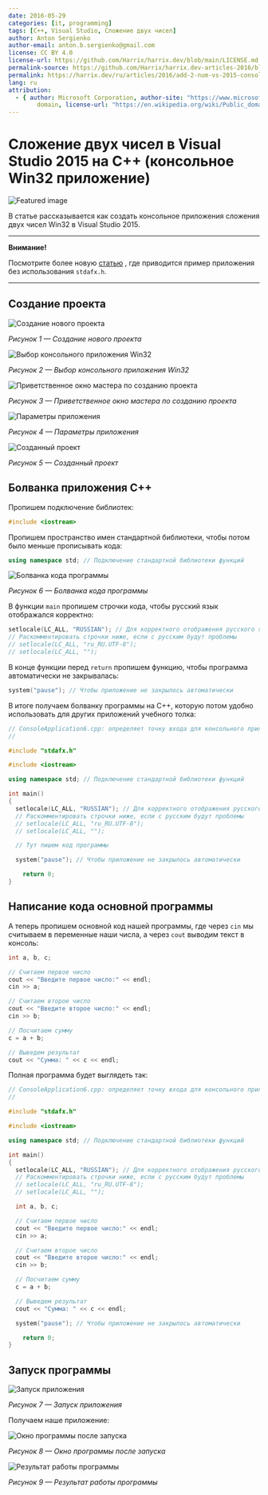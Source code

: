 ```yaml
---
date: 2016-05-29
categories: [it, programming]
tags: [C++, Visual Studio, Сложение двух чисел]
author: Anton Sergienko
author-email: anton.b.sergienko@gmail.com
license: CC BY 4.0
license-url: https://github.com/Harrix/harrix.dev/blob/main/LICENSE.md
permalink-source: https://github.com/Harrix/harrix.dev-articles-2016/blob/main/add-2-num-vs-2015-console/add-2-num-vs-2015-console.md
permalink: https://harrix.dev/ru/articles/2016/add-2-num-vs-2015-console/
lang: ru
attribution:
  - { author: Microsoft Corporation, author-site: "https://www.microsoft.com/", license: Public
        domain, license-url: "https://en.wikipedia.org/wiki/Public_domain", permalink: "https://commons.wikimedia.org/wiki/File:Visual_Studio_2017_Logo.svg", permalink-date: 2019-06-08, name: Visual Studio 2017 Logo.svg }
---
```


# Сложение двух чисел в Visual Studio 2015 на C++ (консольное Win32 приложение)

![Featured image](featured-image.svg)

В статье рассказывается как создать консольное приложения сложения двух чисел Win32 в Visual Studio 2015.

---

**Внимание!** <!-- !important -->

Посмотрите более новую [статью](https://github.com/Harrix/harrix.dev-articles-2017/blob/main/add-2-num-vs-2015-console-2/add-2-num-vs-2015-console-2.md) <!-- https://harrix.dev/ru/articles/2017/add-2-num-vs-2015-console-2/ -->, где приводится пример приложения без использования `stdafx.h`.

---

## Создание проекта

![Создание нового проекта](img/new-project_01.png)

_Рисунок 1 — Создание нового проекта_

![Выбор консольного приложения Win32](img/new-project_02.png)

_Рисунок 2 — Выбор консольного приложения Win32_

![Приветственное окно мастера по созданию проекта](img/new-project_03.png)

_Рисунок 3 — Приветственное окно мастера по созданию проекта_

![Параметры приложения](img/new-project_04.png)

_Рисунок 4 — Параметры приложения_

![Созданный проект](img/new-project_05.png)

_Рисунок 5 — Созданный проект_

## Болванка приложения C++

Пропишем подключение библиотек:

```cpp
#include <iostream>
```

Пропишем пространство имен стандартной библиотеки, чтобы потом было меньше прописывать кода:

```cpp
using namespace std; // Подключение стандартной библиотеки функций
```

![Болванка кода программы](img/code.png)

_Рисунок 6 — Болванка кода программы_

В функции `main` пропишем строчки кода, чтобы русский язык отображался корректно:

```cpp
setlocale(LC_ALL, "RUSSIAN"); // Для корректного отображения русского языка
// Раскомментировать строчки ниже, если с русским будут проблемы
// setlocale(LC_ALL, "ru_RU.UTF-8");
// setlocale(LC_ALL, "");
```

В конце функции перед `return` пропишем функцию, чтобы программа автоматически не закрывалась:

```cpp
system("pause"); // Чтобы приложение не закрылось автоматически
```

В итоге получаем болванку программы на C++, которую потом удобно использовать для других приложений учебного толка:

```cpp
// ConsoleApplication6.cpp: определяет точку входа для консольного приложения.
//

#include "stdafx.h"

#include <iostream>

using namespace std; // Подключение стандартной библиотеки функций

int main()
{
  setlocale(LC_ALL, "RUSSIAN"); // Для корректного отображения русского языка
  // Раскомментировать строчки ниже, если с русским будут проблемы
  // setlocale(LC_ALL, "ru_RU.UTF-8");
  // setlocale(LC_ALL, "");

  // Тут пишем код программы

  system("pause"); // Чтобы приложение не закрылось автоматически

    return 0;
}
```

## Написание кода основной программы

А теперь пропишем основной код нашей программы, где через `cin` мы считываем в переменные наши числа, а через `cout` выводим текст в консоль:

```cpp
int a, b, c;

// Считаем первое число
cout << "Введите первое число:" << endl;
cin >> a;

// Считаем второе число
cout << "Введите второе число:" << endl;
cin >> b;

// Посчитаем сумму
c = a + b;

// Выведем результат
cout << "Сумма: " << c << endl;
```

Полная программа будет выглядеть так:

```cpp
// ConsoleApplication6.cpp: определяет точку входа для консольного приложения.
//

#include "stdafx.h"

#include <iostream>

using namespace std; // Подключение стандартной библиотеки функций

int main()
{
  setlocale(LC_ALL, "RUSSIAN"); // Для корректного отображения русского языка
  // Раскомментировать строчки ниже, если с русским будут проблемы
  // setlocale(LC_ALL, "ru_RU.UTF-8");
  // setlocale(LC_ALL, "");

  int a, b, c;

  // Считаем первое число
  cout << "Введите первое число:" << endl;
  cin >> a;

  // Считаем второе число
  cout << "Введите второе число:" << endl;
  cin >> b;

  // Посчитаем сумму
  c = a + b;

  // Выведем результат
  cout << "Сумма: " << c << endl;

  system("pause"); // Чтобы приложение не закрылось автоматически

    return 0;
}
```

## Запуск программы

![Запуск приложения](img/run.png)

_Рисунок 7 — Запуск приложения_

Получаем наше приложение:

![Окно программы после запуска](img/result_01.png)

_Рисунок 8 — Окно программы после запуска_

![Результат работы программы](img/result_02.png)

_Рисунок 9 — Результат работы программы_
